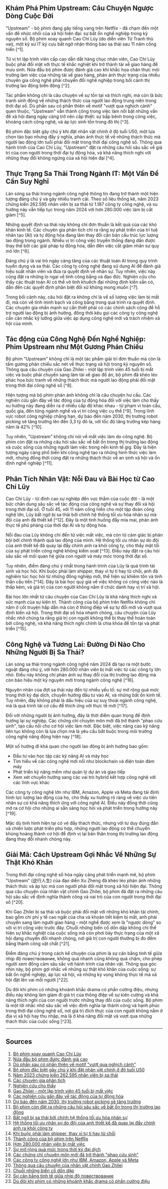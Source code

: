## Khám Phá Phim Upstream: Câu Chuyện Ngược Dòng Cuộc Đời
"Upstream" - bộ phim đang gây tiếng vang trên Netflix - đã chạm đến một vấn đề nhức nhối của xã hội hiện đại: sự bất ổn nghề nghiệp trong kỷ nguyên số. Bộ phim xoay quanh Cao Chí Lũy (do diễn viên Từ Tranh thủ vai), một kỹ sư IT kỳ cựu bất ngờ nhận thông báo sa thải sau 11 năm cống hiến [^1]. 

Từ vị trí lập trình viên cấp cao dẫn dắt hàng chục nhân viên, Cao Chí Lũy buộc phải đối mặt với thực tế khắc nghiệt khi trở thành tài xế giao hàng để mưu sinh. Nửa đầu bộ phim được đánh giá cao khi khắc họa chân thực môi trường làm việc của những tài xế giao hàng, phản ánh thực trạng của nhiều chuyên gia công nghệ phải chuyển đổi nghề nghiệp trong bối cảnh thị trường lao động biến động [^2]. 

Tác phẩm không chỉ là câu chuyện về sự tồn tại và thích nghi, mà còn là bức tranh sinh động về những thách thức của người lao động trung niên trong thời đại số. Dù phần sau có phần thiên về motif "vượt qua nghịch cảnh" quen thuộc, "Upstream" vẫn thành công trong việc làm nổi bật những vấn đề xã hội đang ngày càng trở nên cấp thiết: sự bấp bênh trong công việc, khoảng cách công nghệ, và áp lực sinh tồn trong đô thị [^3].

Bộ phim đặc biệt gây chú ý khi đặt nhân vật chính ở độ tuổi U50, một lựa chọn táo bạo nhưng đầy ý nghĩa, phản ánh thực tế về những thách thức mà người lao động lớn tuổi phải đối mặt trong thời đại công nghệ số. Thông qua hành trình của Cao Chí Lũy, "Upstream" đặt ra những câu hỏi sâu sắc về giá trị của con người trong thời đại tự động hóa, và khả năng thích nghi với những thay đổi không ngừng của xã hội hiện đại [^4].

## Thực Trạng Sa Thải Trong Ngành IT: Một Vấn Đề Cần Suy Nghĩ
Làn sóng sa thải trong ngành công nghệ thông tin đang trở thành một hiện tượng đáng chú ý và gây nhiều tranh cãi. Theo số liệu thống kê, năm 2023 chứng kiến 262.595 nhân viên bị sa thải từ 1.187 công ty công nghệ, và xu hướng này vẫn tiếp tục trong năm 2024 với hơn 280.000 việc làm bị cắt giảm [^5].

Những quyết định sa thải này không chỉ đơn thuần là kết quả của các khó khăn kinh tế. Các chuyên gia phân tích chỉ ra rằng sự phát triển của trí tuệ nhân tạo (AI) và tự động hóa đang làm thay đổi căn bản cấu trúc lực lượng lao động trong ngành. Nhiều vị trí công việc truyền thống đang dần được thay thế bởi các giải pháp tự động hóa, dẫn đến việc cắt giảm nhân sự quy mô lớn [^6].

Đáng chú ý là vai trò ngày càng tăng của các thuật toán AI trong quy trình tuyển dụng và sa thải. Các công ty công nghệ đang sử dụng AI để đánh giá hiệu suất nhân viên và đưa ra quyết định về nhân sự. Tuy nhiên, việc này cũng đặt ra những lo ngại về tính công bằng và đạo đức. Nghiên cứu cho thấy các thuật toán AI có thể vô tình khuếch đại những định kiến sẵn có, dẫn đến các quyết định phân biệt đối xử không mong muốn [^7].

Trong bối cảnh này, câu hỏi đặt ra không chỉ là về số lượng việc làm bị mất đi, mà còn về tính minh bạch và công bằng trong quá trình ra quyết định. Các chuyên gia nhấn mạnh sự cần thiết phải có các chính sách công để hỗ trợ người lao động bị ảnh hưởng, đồng thời kêu gọi các công ty công nghệ cần cân nhắc kỹ lưỡng giữa việc áp dụng công nghệ mới và trách nhiệm xã hội của mình.

## Tác động của Công Nghệ Đến Nghề Nghiệp: Phim Upstream như Một Gương Phản Chiếu
Bộ phim "Upstream" không chỉ là một tác phẩm giải trí đơn thuần mà còn là tấm gương phản chiếu sắc nét về thực trạng xã hội trong kỷ nguyên số. Thông qua câu chuyện của Gao Zhilei - một lập trình viên 45 tuổi bị mất việc và buộc phải chuyển sang làm tài xế giao đồ ăn, bộ phim đã khéo léo phác họa bức tranh về những thách thức mà người lao động phải đối mặt trong thời đại công nghệ số [^8].

Hiện tượng mà bộ phim phản ánh không chỉ là câu chuyện hư cấu. Các nghiên cứu gần đây về tác động của tự động hóa đối với việc làm cho thấy xu hướng này đang diễn ra ở nhiều cấp độ khác nhau - từ phạm vi toàn cầu, quốc gia, đến từng ngành nghề và vị trí công việc cụ thể [^9]. Trong lĩnh vực robot công nghiệp chẳng hạn, dự báo đến năm 2030, thị trường robot picking sẽ tăng trưởng lên đến 3,3 tỷ đô la, với tốc độ tăng trưởng kép hàng năm là 42% [^10].

Tuy nhiên, "Upstream" không chỉ nói về mất việc làm do công nghệ. Bộ phim còn đặt ra những câu hỏi sâu sắc về bất ổn trong thị trường lao động và cuộc sống của những người làm việc trong nền kinh tế gig. Đây là hiện tượng ngày càng phổ biến khi công nghệ tạo ra những hình thức việc làm mới, nhưng đồng thời cũng đặt ra những thách thức về an sinh xã hội và ổn định nghề nghiệp [^11].

## Phân Tích Nhân Vật: Nỗi Đau và Bài Học từ Cao Chí Lũy
Cao Chí Lũy - từ đỉnh cao sự nghiệp đến vực thẳm của cuộc đời - là một bức chân dung sâu sắc về tác động của công nghệ và sự thay đổi xã hội trong thời đại số. Ở tuổi 45, với 11 năm cống hiến cho một tập đoàn công nghệ lớn, Lũy bất ngờ bị sa thải bởi chính hệ thống tối ưu hóa nhân sự mà đội của anh đã thiết kế [^12]. Đây là một tình huống đầy mỉa mai, phản ánh thực tế phũ phàng của thời đại AI và tự động hóa.

Nỗi đau của Lũy không chỉ đến từ việc mất việc, mà còn từ cảm giác bị phản bội bởi chính thành quả lao động của mình. Hệ thống tối ưu nhân sự do đội của anh thiết kế đã quay lại đẩy chính anh ra khỏi công ty, cho thấy mặt tối của sự phát triển công nghệ không kiểm soát [^13]. Điều này đặt ra câu hỏi sâu sắc về mối quan hệ giữa con người và máy móc trong thời đại số.

Tuy nhiên, điểm đáng chú ý nhất trong hành trình của Lũy là quá trình tái sinh và học hỏi. Khi buộc phải làm shipper, thay vì tự ti hay từ chối, anh đã nghiêm túc học hỏi từ những đồng nghiệp mới, thể hiện sự khiêm tốn và tinh thần cầu tiến [^14]. Đây là bài học quý giá về việc không có công việc nào là thấp kém, và giá trị của con người không nằm ở chức danh hay vị trí xã hội.

Bài học lớn nhất từ câu chuyện của Cao Chí Lũy là khả năng thích nghi và sức mạnh của sự kiên trì. Thành công của bộ phim trên Netflix không chỉ nằm ở cốt truyện hấp dẫn mà còn ở thông điệp về sự tự đổi mới và vượt qua định kiến xã hội. Trong thời đại số hóa nhanh chóng, câu chuyện của Lũy nhắc nhở chúng ta rằng giá trị con người không thể bị thay thế hoàn toàn bởi công nghệ, và khả năng thích nghi chính là chìa khóa để tồn tại và phát triển [^15].

## Công Nghệ và Tương Lai: Đường Đi Nào Cho Những Người Bị Sa Thải?
Làn sóng sa thải trong ngành công nghệ năm 2024 đã tạo ra một bước ngoặt đáng chú ý, với hơn 280.000 nhân viên bị mất việc từ các công ty lớn nhỏ. Điều này không chỉ phản ánh sự thay đổi của thị trường lao động mà còn báo hiệu một kỷ nguyên mới trong ngành công nghệ [^16].

Nguyên nhân của đợt sa thải này đến từ nhiều yếu tố: sự mở rộng quá mức trong thời kỳ đại dịch, chuyển hướng đầu tư vào AI, và những bất ổn kinh tế. Tuy nhiên, đây không phải là dấu hiệu của sự suy thoái ngành công nghệ, mà là quá trình tái cơ cấu để thích ứng với thực tế mới [^17].

Đối với những người bị ảnh hưởng, đây là thời điểm quan trọng để định hướng lại sự nghiệp. Các chứng chỉ chuyên môn mới đã trở thành "phao cứu sinh", tạo cầu nối cho cơ hội việc làm mới. Đặc biệt, việc nâng cao kỹ năng liên tục không còn là lựa chọn mà là yêu cầu bắt buộc trong môi trường công nghệ năng động hiện nay [^18].

Một số hướng đi khả quan cho người lao động bị ảnh hưởng bao gồm:
- Đầu tư vào học tập các kỹ năng AI và máy học
- Tìm hiểu về các công nghệ mới nổi như blockchain và điện toán đám mây
- Phát triển kỹ năng mềm như quản lý dự án và giao tiếp
- Xem xét chuyển hướng sang các vai trò hybrid kết hợp công nghệ với các lĩnh vực khác

Các công ty công nghệ lớn như IBM, Amazon, Apple và Meta đang tái định hình lực lượng lao động của họ, cho thấy xu hướng rõ ràng về việc ưu tiên nhân sự có khả năng thích ứng với công nghệ AI. Điều này đồng thời cũng mở ra cơ hội cho những ai sẵn sàng học hỏi và phát triển trong hướng này [^19].

Mặc dù tình hình hiện tại có vẻ đầy thách thức, nhưng với tư duy đúng đắn và chiến lược phát triển phù hợp, những người lao động có thể chuyển khủng hoảng thành cơ hội để định vị lại bản thân trong thị trường lao động đang thay đổi nhanh chóng này.

## Giải Mã: Cách Upstream Gợi Nhắc Về Những Sự Thật Khó Khăn
Trong thời đại công nghệ số hóa ngày càng phát triển mạnh mẽ, bộ phim "Upstream" (逆行人生) của đạo diễn Xu Zheng đã khéo léo phản ánh những thách thức và áp lực mà con người phải đối mặt trong xã hội hiện đại. Thông qua câu chuyện của nhân vật chính Gao Zhilei, bộ phim đã đặt ra những câu hỏi sâu sắc về định nghĩa thành công và vai trò của con người trong thời đại số [^20].

Khi Gao Zhilei bị sa thải và buộc phải đối mặt với những khó khăn tài chính, bao gồm chi phí y tế cao ngất của cha và khoản tiết kiệm bị mất, anh phải chuyển sang làm người giao hàng - một nghề được xem là "ngược dòng" so với vị trí công việc trước đây. Chuỗi những biến cố dồn dập không chỉ thể hiện sự khắc nghiệt của cuộc sống mà còn phơi bày thực trạng của một xã hội đang chuyển đổi nhanh chóng, nơi giá trị con người thường bị đo đếm bằng thành công vật chất [^21].

Điểm đáng chú ý trong cách kể chuyện của phim là sự cân bằng tinh tế giữa nhịp độ повествование, không quá nhanh cũng không quá chậm, cho phép người xem đồng cảm sâu sắc với hành trình của nhân vật. Thông qua góc nhìn này, bộ phim gợi nhắc về những sự thật khó khăn của cuộc sống: sự bất ổn nghề nghiệp, áp lực xã hội, và những kỳ vọng không thực tế mà xã hội đặt lên vai mỗi người [^22].

Dù đôi khi phim có những khoảnh khắc drama có phần cường điệu, nhưng điều này không làm giảm đi giá trị của thông điệp về sự kiên cường và khả năng thích nghi của con người trước những thay đổi của cuộc sống. Bộ phim là một lời nhắc nhở sâu sắc về việc định nghĩa lại thành công và hạnh phúc trong thời đại công nghệ số, nơi giá trị đích thực của con người không nằm ở địa vị xã hội hay thu nhập, mà là ở khả năng đối mặt và vượt qua những thách thức của cuộc sống [^23].

---

## Sources
1. [Bộ phim xoay quanh Cao Chí Lũy](https://vnexpress.net/phim-ve-that-nghiep-tuoi-trung-nien-gay-xuc-dong-4837403.html)
2. [Nửa đầu bộ phim được đánh giá cao](https://www.cinemaescapist.com/2024/09/review-upstream-china-movie/)
3. [Dù phần sau có phần thiên về motif "vượt qua nghịch cảnh"](https://letterboxd.com/film/upstream-2024/review/)
4. [Bộ phim đặc biệt gây chú ý khi đặt nhân vật chính ở độ tuổi U50](https://afamily.vn/review-phim-hoa-ngu-hay-xuat-sac-phai-xem-nhung-ngay-nay-nu-chinh-la-ban-sao-song-hye-kyo-nam-chinh-dien-dinh-khoi-ban-20250113110739725.chn)
5. [Năm 2023 chứng kiến 262.595 nhân viên bị sa thải](https://www.sci-tech-today.com/stats/employee-layoff-statistics/)
6. [Các chuyên gia phân tích](https://techannouncer.com/ai-layoffs-continue-as-automation-reshapes-tech-industry-workforce/)
7. [Nghiên cứu cho thấy](https://www.shrm.org/executive-network/insights/the-impact-of-ai-on-talent-acquisition-and-recruitment)
8. [Gao Zhilei - một lập trình viên 45 tuổi bị mất việc](https://www.cinemaescapist.com/2024/09/review-upstream-china-movie/)
9. [Các nghiên cứu gần đây về tác động của tự động hóa](https://www.sciencedirect.com/science/article/pii/S0040162523001336)
10. [Dự báo đến năm 2030, thị trường robot picking sẽ tăng trưởng](https://www.robotics247.com/article/2024_robotic_picking_report_underscores_6_key_themes_affecting_marketplace)
11. [Bộ phim còn đặt ra những câu hỏi sâu sắc về bất ổn trong thị trường lao động](https://www.devdiscourse.com/article/entertainment/3051451-chinas-summer-box-office-hit-upstream-shines-a-light-on-delivery-workers-struggles)
12. [Bất ngờ bị sa thải bởi chính hệ thống tối ưu hóa nhân sự](https://baohiem.mic.vn/cam-nang-bao-hiem/4-dieu-can-suy-ngam-tu-phim-upstream-truoc-khi-ban-35-tuoi)
13. [Hệ thống tối ưu nhân sự do đội của anh thiết kế đã quay lại đẩy chính anh ra khỏi công ty](https://tuoitre.vn/upstream-nguoc-dong-doi-20250105092041612.htm)
14. [Khi buộc phải làm shipper, thay vì tự ti hay từ chối](https://nguyenquoctrung.vn/review-va-duc-ket-nhung-bai-hoc-tu-phim-upstream/)
15. [Thành công của bộ phim trên Netflix](https://hanhnguyenwriter.com/review-phim-upstream-nguoc-dong-cuoc-doi/)
16. [Hơn 280.000 nhân viên bị mất việc](https://opentools.ai/news/2024s-tech-layoffs-what-caused-over-280000-job-cuts)
17. [Sự mở rộng quá mức trong thời kỳ đại dịch](https://opentools.ai/news/tech-sector-layoffs-in-2024-over-151000-jobs-cut-as-industry-restructures)
18. [Các chứng chỉ chuyên môn mới đã trở thành "phao cứu sinh"](https://opentools.ai/news/laid-off-techie-shares-5-survival-tips-learn-how-to-navigate-the-turbulent-tech-job-market)
19. [Các công ty công nghệ lớn như IBM, Amazon, Apple và Meta](https://www.trainingjournal.com/2024/content-type/features/how-artificial-intelligence-is-influencing-tech-sector-layoffs-and-reskilling/)
20. [Thông qua câu chuyện của nhân vật chính Gao Zhilei](https://www.imdb.com/title/tt32121131/)
21. [Chuỗi những biến cố dồn dập](https://letterboxd.com/film/upstream-2024/)
22. [Sự cân bằng tinh tế giữa nhịp độ повествование](https://saifulrizan.com/blog/2025/01/11/upstream-2024/)
23. [Dù đôi khi phim có những khoảnh khắc drama có phần cường điệu](https://letterboxd.com/film/upstream-2024/review/)